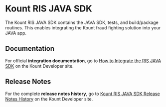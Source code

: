 # Kount RIS JAVA  SDK #

The Kount RIS JAVA  SDK contains the JAVA  SDK, tests, and build/package routines. This enables integrating the Kount fraud fighting solution into your JAVA  app.

## Documentation ##

For official **integration documentation**, go to [How to Integrate the RIS JAVA  SDK](https://developer.kount.com/hc/en-us/articles/4418705623316) on the Kount Developer site.

## Release Notes ##

For the complete **release notes history**, go to [Kount RIS JAVA  SDK Release Notes History](https://developer.kount.com/hc/en-us/articles/10404690838676) on the Kount Developer site.
